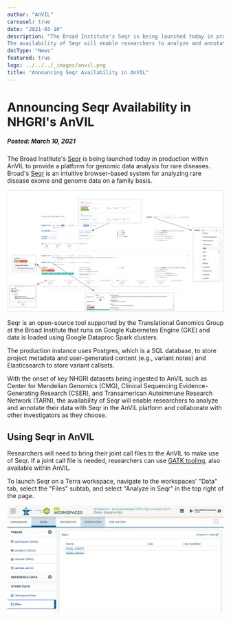 ```yaml
---
author: "AnVIL"
carousel: true
date: "2021-03-10"
description: "The Broad Institute's Seqr is being launched today in production within AnVIL to provide a platform for genomic data analysis for rare diseases.
The availability of Seqr will enable researchers to analyze and annotate their data with seqr in the AnVIL platform as well as collaborate with other investigators as they choose."
docType: "News"
featured: true
logo: ../../../_images/anvil.png
title: "Announcing Seqr Availability in AnVIL"
---
```


# Announcing Seqr Availability in NHGRI's AnVIL
##### Posted: March 10, 2021

The Broad Institute's [Seqr](https://seqr.broadinstitute.org/) is being launched today in
production within AnVIL to provide a platform for genomic data analysis for rare diseases. Broad's [Seqr](https://seqr.broadinstitute.org/) is an intuitive browser-based system
for analyzing rare disease exome and genome data on a family basis.

![Seqr use cases](./_images/seqr-screenshot.png)

Seqr is an open-source tool supported by the Translational Genomics Group
at the Broad Institute that runs on Google Kubernetes Engine (GKE) and
data is loaded using Google Dataproc Spark clusters.

The production instance uses Postgres, which is a SQL database, to
store project metadata and user-generated content (e.g., variant notes)
and Elasticsearch to store variant callsets.

With the onset of key NHGRI datasets being ingested to AnVIL such as Center for Mendelian Genomics (CMG), 
Clinical Sequencing Evidence-Generating Research (CSER), and 
Transamerican Autoimmune Research Network (TARN), the availability of 
Seqr will enable researchers to analyze and annotate their data with Seqr in the AnVIL platform and collaborate with other investigators as they choose.

## Using Seqr in AnVIL
Researchers will need to bring their joint call files to the AnVIL to make use of Seqr. 
If a joint call file is needed, researchers can use [GATK tooling](https://anvilproject.org/learn/anvil-mooc/use-case-gatk), also available within AnVIL.  

To launch Seqr on a Terra workspace, navigate to the workspaces' "Data" tab, select the "Files" subtab, and select
 "Analyze in Seqr" in the top right of the page.

![Launching Seqr in Terra](./_images/seqr-in-terra.png)

